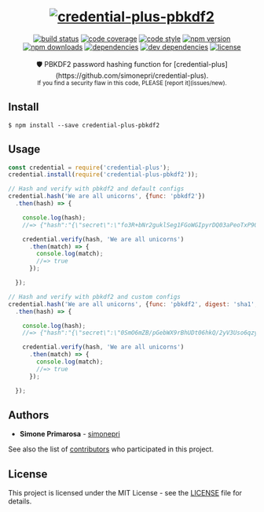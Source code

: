 <h1 align="center">
  <a href="https://github.com/simonepri/credential-plus"><img src="https://github.com/simonepri/credential-plus/blob/master/media/credential-plus.png?raw=true" alt="credential-plus-pbkdf2" /></a>
</h1>
<div align="center">
  <a href="https://travis-ci.org/simonepri/credential-plus-pbkdf2"> <img src="https://travis-ci.org/simonepri/credential-plus-pbkdf2.svg?branch=master" alt="build status"></a>
  <a href="https://codecov.io/gh/simonepri/credential-plus-pbkdf2"><img src="https://img.shields.io/codecov/c/github/simonepri/credential-plus-pbkdf2/master.svg" alt="code coverage" /></a>
  <a href="https://github.com/sindresorhus/xo"><img src="https://img.shields.io/badge/code_style-XO-5ed9c7.svg" alt="code style" /></a>
  <a href="https://www.npmjs.com/package/credential-plus-pbkdf2"><img src="https://img.shields.io/npm/v/credential-plus-pbkdf2.svg" alt="npm version" /></a>
  <a href="https://www.npmjs.com/package/credential-plus-pbkdf2"><img src="https://img.shields.io/npm/dm/credential-plus-pbkdf2.svg" alt="npm downloads" /></a>
  <a href="https://david-dm.org/simonepri/credential-plus-pbkdf2"><img src="https://david-dm.org/simonepri/credential-plus-pbkdf2.svg" alt="dependencies" /></a>
  <a href="https://david-dm.org/simonepri/credential-plus-pbkdf2#info=devDependencies"><img src="https://david-dm.org/simonepri/credential-plus-pbkdf2/dev-status.svg" alt="dev dependencies" /></a>
  <a href="LICENSE"><img src="https://img.shields.io/github/license/simonepri/credential-plus-pbkdf2.svg" alt="license" /></a>
</div>
<br />
<div align="center">
  🛡 PBKDF2 password hashing function for [credential-plus](https://github.com/simonepri/credential-plus).
</div>
<div align="center">
  <sub>
    If you find a security flaw in this code, PLEASE [report it](issues/new).
  </sub>
</div>

## Install

```
$ npm install --save credential-plus-pbkdf2
```

## Usage
```js
const credential = require('credential-plus');
credential.install(require('credential-plus-pbkdf2'));

// Hash and verify with pbkdf2 and default configs
credential.hash('We are all unicorns', {func: 'pbkdf2'})
  .then(hash) => {

    console.log(hash);
    //=> {"hash":"{\"secret\":\"fo3R+bNr2guklSeg1FGoWGIpyrDQ03aPeoTxP90zkVWAISZFIO5S0qQTZtmAAyrmzJFEPdDxK6BX3P3jo+MtG+Fvk5qr+Tfrx2QqemQjrJOLN506SxnqvVs1tlm81QteAgZ5/ZCA55Onv5W9f/EkxgSyrCyqcdkKi/KFXmCRZj4=\",\"salt\":\"6CWbt59QA3jGeQuozB7RhIvRLHtueOu3wLl5eFmU/cCvezPgW0/VuU+estR8HCkgV8CSfP+KM06Sv+ounMBru3zqeuEqbVU+bnRMqbyxJlpD8D0lsytS29LgGNwRx3/UtB7JKsykyR3d4vRW2+2ZLOlcIoc2lnZ5SJXDh8RVkjY=\",\"iterations\":10000,\"keylen\":128,\"digest\":\"sha512\"}","func":"pbkdf2"}

    credential.verify(hash, 'We are all unicorns')
      .then(match) => {
        console.log(match);
        //=> true
      });

  });

// Hash and verify with pbkdf2 and custom configs
credential.hash('We are all unicorns', {func: 'pbkdf2', digest: 'sha1', iterations: 15000})
  .then(hash) => {

    console.log(hash);
    //=> {"hash":"{\"secret\":\"0SmO6mZB/pGebWX9rBhUDt06hkQ/2yV3Uso6qzyxEdNlXrvo5aX7QuLz9YlQc6iYbKSAO9s2OGi7V0B45TMzkmgQsFK+iFVqkbOlkk8ySyXHVrkISGZoIj9z+VLZ/3jaRCyDzI2dZfoR4IOI3GhYbK/c5jdTPO+YVp2zJHmNHOo=\",\"salt\":\"cxMTjM7yqvIfUoKjjC0nS5DBVXnQllT69DXrS89S2GmzxJrFZ44FCGwbydSQPE7RzzcDUo7C+l3nSh/79LUxWFhQzN7gaFNCKlBvMfSE4qFxU6jyqRTL12/XW1P7FxzE4dPSySXCql5GbryHJSWxofX7GljBKiVd+iYW4cfkUaM=\",\"iterations\":15000,\"keylen\":128,\"digest\":\"sha1\"}","func":"pbkdf2"}

    credential.verify(hash, 'We are all unicorns')
      .then(match) => {
        console.log(match);
        //=> true
      });

  });
```

## Authors
* **Simone Primarosa** - [simonepri](https://github.com/simonepri)

See also the list of [contributors](https://github.com/simonepri/credential-plus-pbkdf2/contributors) who participated in this project.

## License
This project is licensed under the MIT License - see the [LICENSE](LICENSE) file for details.
